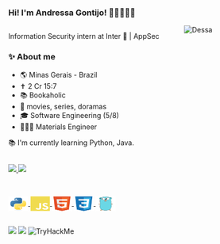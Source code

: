 ### Hi! I'm Andressa Gontijo! 🖖🏼👩🏻‍💻
<img align="right" alt="Dessa" height="150" width="150"  src="https://cdn.discordapp.com/attachments/768922329337692180/872923228883009566/download20210804161752.png">

##
Information Security intern at Inter :orange_heart: | AppSec

### ✨ About me
-  :earth_americas: Minas Gerais - Brazil
-  ✝️ 2 Cr 15:7
-  📚 Bookaholic 
-  🍿 movies, series, doramas
-  🎓 Software Engineering (5/8)
-  👩🏻‍🎓 Materials Engineer

📚 I'm currently learning Python, Java.

 
##
<div>
  <a href="https://github.com/uaidessa">
  <img height="150em" src="https://github-readme-stats.vercel.app/api?username=uaidessa&show_icons=true&theme=dracula&include_all_commits=true&count_private=true"/>
  <img height="150em" src="https://github-readme-stats.vercel.app/api/top-langs/?username=uaidessa&layout=compact&langs_count=7&theme=dracula"/>
</div>
  
##
<div style="display: inline_block"><br>
  <img align="center" alt="Python" height="30" width="40" src="https://raw.githubusercontent.com/devicons/devicon/master/icons/python/python-original.svg">
  <img align="center" alt="Js" height="30" width="40" src="https://raw.githubusercontent.com/devicons/devicon/master/icons/javascript/javascript-plain.svg">
  <img align="center" alt="HTML" height="30" width="40" src="https://raw.githubusercontent.com/devicons/devicon/master/icons/html5/html5-original.svg">
  <img align="center" alt="CSS" height="30" width="40"  src="https://raw.githubusercontent.com/devicons/devicon/master/icons/css3/css3-original.svg">
   <img align="center" alt="Go" height="30" width="40"              
   src="https://github.com/devicons/devicon/blob/master/icons/go/go-original.svg">
  
  </div>
  
 ##
  <div>
    <a href="https://instagram.com/uaidessa0" target="_blank"><img src="https://img.shields.io/badge/-Instagram-%23E4405F?style=for-the-badge&logo=instagram&logoColor=white" target="_blank"></a>
    <a href="https://www.linkedin.com/in/andressagontijo" target="_blank"><img src="https://img.shields.io/badge/-LinkedIn-%230077B5?style=for-the-badge&logo=linkedin&logoColor=white" target="_blank"></a> 
   <img src="https://tryhackme-badges.s3.amazonaws.com/uaidessa.png" alt="TryHackMe">
  </div>

 
